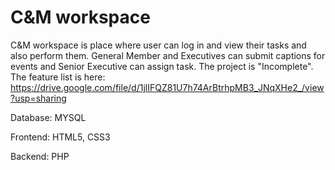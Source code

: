 # C&M workspace

C&M workspace is place where user can log in and view their tasks and also perform them. General Member and Executives can submit captions for events and Senior Executive can assign task. The project is "Incomplete". The feature list is here: https://drive.google.com/file/d/1jlIFQZ81U7h74ArBtrhpMB3_JNqXHe2_/view?usp=sharing

Database: MYSQL

Frontend: HTML5, CSS3

Backend: PHP

